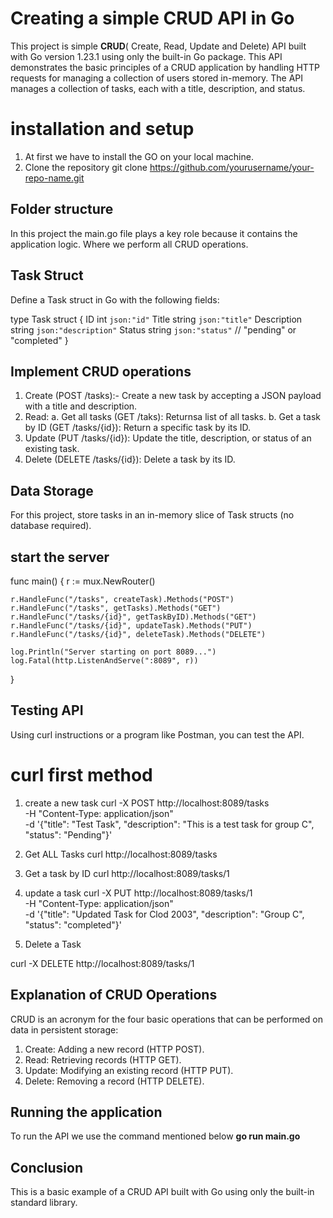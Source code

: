 # Creating a simple CRUD API in Go

This project is simple **CRUD**( Create, Read, Update and Delete) API built with Go version 1.23.1 using only the built-in Go package. This API demonstrates the basic principles of a CRUD application by handling HTTP requests for managing a collection of users stored in-memory. The API manages a collection of tasks, each with a title, description, and status.

# installation and setup
1. At first we have to install the GO on your local machine.
2. Clone the repository  git clone https://github.com/yourusername/your-repo-name.git 

## Folder structure

In this project the main.go file plays a key role because it contains the application logic. Where we perform all CRUD operations.

## Task Struct

Define a Task struct in Go with the following fields:


type Task struct {
    ID          int    `json:"id"`
    Title       string `json:"title"`
    Description string `json:"description"`
    Status      string `json:"status"`  // "pending" or "completed"
}

## Implement CRUD operations

1. Create (POST /tasks):- Create a new task by accepting a JSON payload with a title and description.
2. Read:
a. Get all tasks (GET /taks): Returnsa list of all tasks.
b. Get a task by ID (GET /tasks/{id}): Return a specific task by its ID.
3. Update (PUT /tasks/{id}): Update the title, description, or status of an existing task.
4. Delete (DELETE /tasks/{id}): Delete a task by its ID.

## Data Storage

For this project, store tasks in an in-memory slice of Task structs (no database required).

## start the server
func main() {
	r := mux.NewRouter()

	r.HandleFunc("/tasks", createTask).Methods("POST")
	r.HandleFunc("/tasks", getTasks).Methods("GET")
	r.HandleFunc("/tasks/{id}", getTaskByID).Methods("GET")
	r.HandleFunc("/tasks/{id}", updateTask).Methods("PUT")
	r.HandleFunc("/tasks/{id}", deleteTask).Methods("DELETE")

	log.Println("Server starting on port 8089...")
	log.Fatal(http.ListenAndServe(":8089", r))
}

## Testing API
Using curl instructions or a program like Postman, you can test the API.
# curl first method
1. create a new task
curl -X POST http://localhost:8089/tasks \
-H "Content-Type: application/json" \
-d '{"title": "Test Task", "description": "This is a test task for group C", "status": "Pending"}'

2. Get ALL Tasks
curl http://localhost:8089/tasks

3. Get a task by ID
curl http://localhost:8089/tasks/1

4. update a task
curl -X PUT http://localhost:8089/tasks/1 \
-H "Content-Type: application/json" \
-d '{"title": "Updated Task for Clod 2003", "description": "Group C", "status": "completed"}'

5. Delete a Task

curl -X DELETE http://localhost:8089/tasks/1

## Explanation of CRUD Operations
CRUD is an acronym for the four basic operations that can be performed on data in persistent storage:

1. Create: Adding a new record (HTTP POST).
2. Read: Retrieving records (HTTP GET).
3. Update: Modifying an existing record (HTTP PUT).
4. Delete: Removing a record (HTTP DELETE).

## Running the application
 To run the API we use the command mentioned below
**go run main.go**

## Conclusion
This is a basic example of a CRUD API built with Go using only the built-in standard library.



